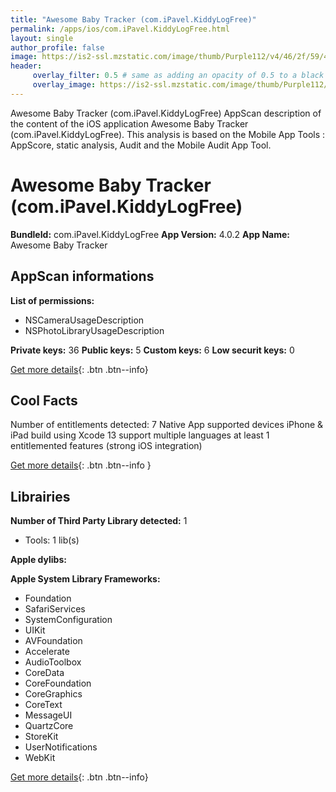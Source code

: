 ```yaml
---
title: "Awesome Baby Tracker (com.iPavel.KiddyLogFree)"
permalink: /apps/ios/com.iPavel.KiddyLogFree.html
layout: single
author_profile: false
image: https://is2-ssl.mzstatic.com/image/thumb/Purple112/v4/46/2f/59/462f5975-e318-ab88-22ec-1750a9bbd3e5/AppIcon-1x_U007emarketing-0-7-0-85-220.jpeg/512x512bb.jpg
header: 
     overlay_filter: 0.5 # same as adding an opacity of 0.5 to a black background
     overlay_image: https://is2-ssl.mzstatic.com/image/thumb/Purple112/v4/46/2f/59/462f5975-e318-ab88-22ec-1750a9bbd3e5/AppIcon-1x_U007emarketing-0-7-0-85-220.jpeg/512x512bb.jpg
---
```

Awesome Baby Tracker (com.iPavel.KiddyLogFree) AppScan description of the content of the iOS application Awesome Baby Tracker (com.iPavel.KiddyLogFree). This analysis is based on the Mobile App Tools : AppScore, static analysis, Audit and the Mobile Audit App Tool.

# Awesome Baby Tracker (com.iPavel.KiddyLogFree)

**BundleId:** com.iPavel.KiddyLogFree
**App Version:** 4.0.2
**App Name:** Awesome Baby Tracker


## AppScan informations 

**List of permissions:** 
- NSCameraUsageDescription
- NSPhotoLibraryUsageDescription
  
  
**Private keys:** 36
**Public keys:** 5
**Custom keys:** 6
**Low securit keys:** 0
  
[Get more details](/pricing.html){: .btn .btn--info}

## Cool Facts

Number of entitlements detected: 7
Native App
supported devices iPhone & iPad
build using Xcode 13
support multiple languages
at least 1 entitlemented features (strong iOS integration)
  
[Get more details](/pricing.html){: .btn .btn--info }

## Librairies 
**Number of Third Party Library detected:** 1
- Tools: 1 lib(s)


**Apple dylibs:**


**Apple System Library Frameworks:**
- Foundation
- SafariServices
- SystemConfiguration
- UIKit
- AVFoundation
- Accelerate
- AudioToolbox
- CoreData
- CoreFoundation
- CoreGraphics
- CoreText
- MessageUI
- QuartzCore
- StoreKit
- UserNotifications
- WebKit


  
[Get more details](/pricing.html){: .btn .btn--info}

